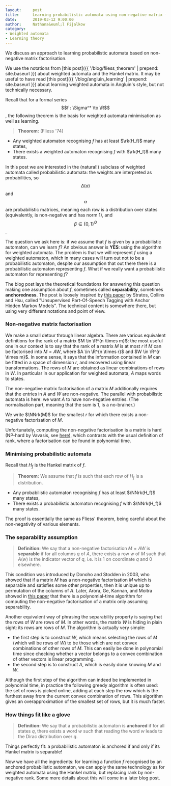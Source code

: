 ```yaml
---
layout:     post
title:      Learning probabilistic automata using non-negative matrix factorisation
date:       2019-03-12 9:00:00
author:     Nathana&euml;l Fijalkow
category: 
- Weighted automata
- Learning theory
---
```


<script type="text/x-mathjax-config">
MathJax.Hub.Config({
  TeX: {
    Macros: {
      R: "{\\mathbb{R}}",
      A: "{\\mathcal{A}}",
      rk: "{\\text{rank}}",
      NNrk: "{\\text{rank}_+}",
    }
  }
});
</script>

<p class="intro"><span class="dropcap">W</span>e discuss an approach to learning probabilistic automata based on non-negative matrix factorisation.</p>

We use the notations from [this post]({{ '/blog/fliess_theorem' | prepend: site.baseurl }}) about weighted automata and the Hankel matrix.
It may be useful to have read [this post]({{ '/blog/angluin_learning' | prepend: site.baseurl }}) about learning weighted automata in Angluin's style, but not technically necessary.

Recall that for a formal series $$f : \Sigma^* \to \R$$, the following theorem is the basis for weighted automata minimisation as well as learning.

> **Theorem:** (Fliess '74)
* Any weighted automaton recognising $f$ has at least $\rk(H_f)$ many states,
* There exists a weighted automaton recognising $f$ with $\rk(H_f)$ many states.

In this post we are interested in the (natural!) subclass of weighted automata called probabilistic automata: 
the weights are interpreted as probabilities, so $$\Delta(a)$$ and $$\alpha$$ are probabilistic matrices, 
meaning each row is a distribution over states (equivalently, is non-negative and has norm $1$), and $$\beta \in \{0,1\}^Q$$.


The question we ask here is: if we assume that $f$ is given by a probabilistic automaton, can we learn $f$?
An obvious answer is **YES**: using the algorithm for weighted automata.
The problem is that we will represent $f$ using a weighted automaton, which in many cases will turn out not to be a probabilistic automaton, 
despite our assumption that out there there is a probabilistic automaton representing $f$.
What if we really want a probabilistic automaton for representing $f$?

The blog post lays the theoretical foundations for answering this question making one assumption about $f$, sometimes called **separability**, sometimes **anchoredness**.
The post is loosely inspired by [this paper](http://www.aclweb.org/anthology/Q16-1018) by Stratos, Collins and Hsu, called "Unsupervised Part-Of-Speech Tagging with Anchor Hidden Markov Models".
The technical content is somewhere there, but using very different notations and point of view.

### Non-negative matrix factorisation

We make a small detour through linear algebra. 
There are various equivalent definitions for the rank of a matrix $M \in \R^{n \times m}$: the most useful one in our context is to say that the rank of a matrix $M$ is at most $r$
if $M$ can be factorised into $M = A W$, where $A \in \R^{n \times r}$ and $W \in \R^{r \times m}$. 
In some sense, it says that the information contained in $M$ can be fitted in a space of dimension $r$,
and recovered using linear transformations.
The rows of $M$ are obtained as linear combinations of rows in $W$.
In particular in our application for weighted automata, $A$ maps words to states.

The non-negative matrix factorisation of a matrix $M$ additionally requires that the entries in $A$ and $W$ are non-negative.
The parallel with probabilistic automata is here: we want $A$ to have non-negative entries. 
(The normalisation part, meaning that the sum is $1$, is a no-brainer.)

We write $\NNrk(M)$ for the smallest $r$ for which there exists a non-negative factorisation of $M$.

Unfortunately, computing the non-negative factorisation is a matrix is hard (NP-hard by Vavasis, see [here](https://arxiv.org/abs/0708.4149)), 
which contrasts with the usual definition of rank, where a factorisation can be found in polynomial time.

### Minimising probabilistic automata

Recall that $H_f$ is the Hankel matrix of $f$.

> **Theorem:**
We assume that $f$ is such that each row of $H_f$ is a distribution.
* Any probabilistic automaton recognising $f$ has at least $\NNrk(H_f)$ many states,
* There exists a probabilistic automaton recognising $f$ with $\NNrk(H_f)$ many states.

The proof is essentially the same as Fliess' theorem, being careful about the non-negativity of various elements.

<!--
Since there are some subtleties for the second item, we detail the construction of the probabilistic automaton.
We consider the family of vectors given by rows of $H_f$. Let us consider $X$ indexing a basis of this family; in other words,
every row of $H_f$ is a linear combination with non-negative coefficients of the rows in $X$.
Since the rows are distributions, this linear combination is actually a convex combination.

Unlike in the weighted automaton case, we cannot assume that $\varepsilon \in X$.
However, $H_f(\varepsilon,\Sigma^*)$ is a convex combination of the rows in $X$, hence

$$H_f(\varepsilon,\Sigma^*) = \sum_{x \in X} \alpha(x) H_f(x,\Sigma^*)$$

We construct the probabilistic automaton $$\A$$ as follows. 
* The set of states is $$X$$. 
* The initial vector is $$\alpha$$.
* The transition is defined to satisfy $$H_f(X a, \Sigma^*) = \Delta(a) \cdot H_f(X, \Sigma^*)$$.
* The final vector is **$$1$$**, the constant vector equal to $1$.

To see that there exists $\Delta(a)$ such that $$H_f(X a, \Sigma^*) = \Delta(a) \cdot H_f(X, \Sigma^*)$$,
let $x \in X$. We decompose $H_f(xa,\Sigma^*)$ on the basis $$\{H_f(x,\Sigma^*) \mid x \in X\}$$:
there exists $$\Delta(a)(x,x')$$ non-negative such that

$$H_f(xa,\Sigma^*) = \sum_{x' \in X} \Delta(a)(x,x') \cdot H_f(x',\Sigma^*)$$.

To see that $\A$ recognises $f$ one uses the same induction as for the weighted automaton case.
-->

### The separability assumption

> **Definition:**
We say that a non-negative factorisation $M = AW$ is **separable** if for all columns $q$ of $A$, there exists a row $w$ of $M$
such that $A(w)$ is the indicator vector of $q$, i.e. it is $1$ on coordinate $q$ and $0$ elsewhere.

This condition was introduced by Donoho and Stodden in 2003, who showed that if a matrix $M$ has a non-negative factorisation $M$ which is separable and satisfies some other properties, 
then it is unique up to permutation of the columns of $A$.
Later, Arora, Ge, Kannan, and Moitra showed in [this paper](https://arxiv.org/abs/1111.0952) that there is a polynomial-time algorithm for computing the non-negative factorisation of a matrix only assuming separability.

Another equivalent way of phrasing the separability property is saying that the rows of $W$ are rows of $M$.
In other words, the matrix $W$ is hiding in plain sight: its rows are rows of $M$.
The algorithm is actually very simple: 
* the first step is to construct $W$, which means selecting the rows of $M$ (which will be rows of $W$) to be those which are not convex combinations of other rows of $M$. 
This can easily be done in polynomial time since checking whether a vector belongs to a convex combination of other vectors is linear programming.
* the second step is to construct $A$, which is easily done knowing $M$ and $W$.

Although the first step of the algorithm can indeed be implemented in polynomial time, in practice the following greedy algorithm is often used: 
the set of rows is picked online, adding at each step the row which is the furthest away from the current convex combination of rows.
This algorithm gives an overapproximation of the smallest set of rows, but it is much faster.

### How things fit like a glove

> **Definition:**
We say that a probabilistic automaton is **anchored** if for all states $q$, there exists a word $w$
such that reading the word $w$ leads to the Dirac distribution over $q$.

Things perfectly fit: a probabilistic automaton is anchored if and only if its Hankel matrix is separable!

Now we have all the ingredients: for learning a function $f$ recognised by an anchored probabilistic automaton, we can apply the same technology as for weighted automata using the Hankel matrix,
but replacing rank by non-negative rank. Some more details about this will come in a later blog post.

